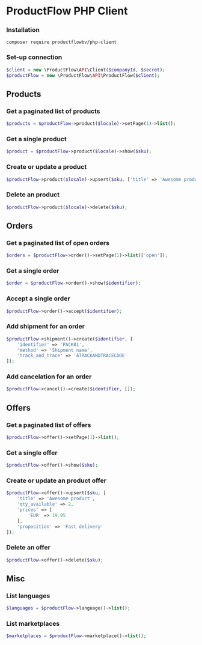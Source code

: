 ProductFlow PHP Client
==========

### Installation
```
composer require productflowbv/php-client
```

### Set-up connection
```php
$client = new \ProductFlow\API\Client($companyId, $secret);
$productFlow = new \ProductFlow\API\ProductFlow($client);
```

## Products
### Get a paginated list of products
```php
$products = $productFlow->product($locale)->setPage(1)->list();
```

### Get a single product
```php
$product = $productFlow->product($locale)->show($sku);
```

### Create or update a product
```php
$productFlow->product($locale)->upsert($sku, ['title' => 'Awesome product']);
```

### Delete an product
```php
$productFlow->product($locale)->delete($sku);
```

## Orders
### Get a paginated list of open orders
```php
$orders = $productFlow->order()->setPage(1)->list(['open']);
```

### Get a single order
```php
$order = $productFlow->order()->show($identifier);
```

### Accept a single order
```php
$productFlow->order()->accept($identifier);
```

### Add shipment for an order
```php
$productFlow->shipment()->create($identifier, [
    'identifier' => 'PACK01',
    'method' => 'Shipment name',
    'track_and_trace' => 'ATRACKANDTRACECODE'
]);
```

### Add cancelation for an order
```php
$productFlow->cancel()->create($identifier, []);
```

## Offers
### Get a paginated list of offers
```php
$productFlow->offer()->setPage(1)->list();
```
### Get a single offer
```php
$productFlow->offer()->show($sku);
```
### Create or update an product offer
```php
$productFlow->offer()->upsert($sku, [
    'title' => 'Awesome product',
    'qty_available' => 2,
    'prices' => [
        'EUR' => 19.95        
    ],
    'proposition' => 'Fast delivery'
]);
```

### Delete an offer
```php
$productFlow->offer()->delete($sku);
```

## Misc
### List languages
```php
$languages = $productFlow->language()->list();
```
### List marketplaces
```php
$marketplaces = $productFlow->marketplace()->list();
```